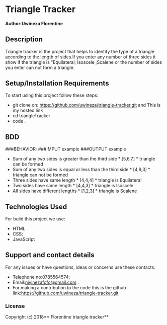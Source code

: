 # Triangle Tracker

#### Author:Uwineza Florentine

## Description

Triangle tracker is the project that helps to identify the type of a triangle according to the length of sides.If you enter any number of three sides it show if the triangle is "Equilateral; Isoscele ;Scalene or the number of sides you enter can not form a triangle.

## Setup/Installation Requirements

To start using this project follow these steps:

- git clone on: https://github.com/uwineza/triangle-tracker.git and This is my hosted link
- cd triangleTracker
- code .

## BDD

###BEHAVIOR:                                                    ###IMPUT example                         ###OUTPUT example
* Sum of any two sides is greater than the third side              * [5,6,7]                             * triangle can be formed
* Sum of any two sides is equal or less than the third side        * [4,9,3]                              * triangle can not be formed
* Three sides have same length                                     * [4,4,4]                               * triangle is Equilateral
* Two sides have same length                                        * [4,4,3]                              * triangle is Isoscele
*  All sides have different lengths                                 * [1,2,3]                               * triangle is Scalene

## Technologies Used

For build this project we use:

- HTML
- CSS;
- JavaScript

## Support and contact details

For any issues or have questions, ideas or concerns use these contacts:

- Telephone no:0785564574;
- Email:niyinezafofo@gmail.com .
- For making a contribution to the code this is the github link:https://github.com/uwineza/triangle-tracker.git

### License

Copyright (c) 2018** Florentine triangle tracker**
